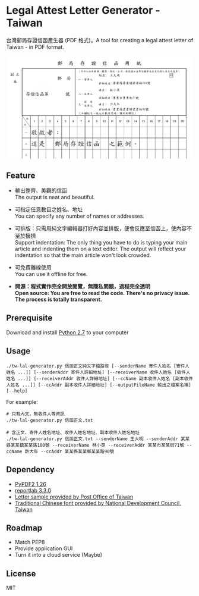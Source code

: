 # Legal Attest Letter Generator - Taiwan #
台灣郵局存證信函產生器 (PDF 格式)。A tool for creating a legal attest letter of Taiwan - in PDF format.

![](./img/sample.png)

## Feature ##
- 輸出整齊、美觀的信函  
  The output is neat and beautiful.  

- 可指定任意數目之姓名、地址  
  You can specify any number of names or addresses.  

- 可排版：只需用純文字編輯器打好內容並排版，便會反應至信函上，使內容不至於擁擠  
  Support indentation: The only thing you have to do is typing your main article and indenting them on a text editor. The output will reflect your indentation so that the main article won't look crowded.  

- 可免費離線使用  
  You can use it offline for free.

- **開源：程式實作完全開放閱覽，無隱私問題，過程完全透明  
  Open source: You are free to read the code. There's no privacy issue. The process is totally transparent.**

## Prerequisite ##
Download and install [Python 2.7](https://www.python.org/downloads/) to your computer

## Usage ##
```
./tw-lal-generator.py 信函正文純文字檔路徑 [--senderName 寄件人姓名 [寄件人姓名 ...]] [--senderAddr 寄件人詳細地址] [--receiverName 收件人姓名 [收件人姓名 ...]] [--receiverAddr 收件人詳細地址] [--ccName 副本收件人姓名 [副本收件人姓名 ...]] [--ccAddr 副本收件人詳細地址] [--outputFileName 輸出之檔案名稱] [--help]
```
For example:  
```
# 只有內文，無收件人等資訊
./tw-lal-generator.py 信函正文.txt

# 含正文、寄件人姓名地址、收件人姓名地址、副本收件人姓名地址
./tw-lal-generator.py 信函正文.txt --senderName 王大明 --senderAddr 某某縣某某鎮某某路100號 --receiverName 林小英 --receiverAddr 某某市某某街71號 --ccName 許大年 --ccAddr 某某縣某某鄉某某路90號
```

## Dependency ##
- [PyPDF2 1.26](https://github.com/mstamy2/PyPDF2)  
- [reportlab 3.3.0](https://bitbucket.org/rptlab/reportlab)
- [Letter sample provided by Post Office of Taiwan](http://www.post.gov.tw/post/internet/Download/index.jsp?ID=220301)
- [Traditional Chinese font provided by National Development Council, Taiwan ](http://data.gov.tw/node/5961)

## Roadmap ##
- Match PEP8  
- Provide application GUI
- Turn it into a cloud service (Maybe)

## License ##
MIT
